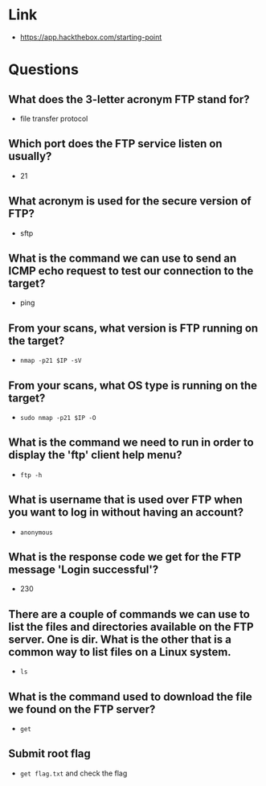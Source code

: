 # Link
- https://app.hackthebox.com/starting-point

# Questions

## What does the 3-letter acronym FTP stand for?
- file transfer protocol

## Which port does the FTP service listen on usually?
- 21

## What acronym is used for the secure version of FTP?

- sftp

## What is the command we can use to send an ICMP echo request to test our connection to the target?
- ping

## From your scans, what version is FTP running on the target?
- `nmap -p21 $IP -sV`

## From your scans, what OS type is running on the target?
- `sudo nmap -p21 $IP -O`

## What is the command we need to run in order to display the 'ftp' client help menu?
- `ftp -h`

## What is username that is used over FTP when you want to log in without having an account?
- `anonymous`

## What is the response code we get for the FTP message 'Login successful'?
- 230

## There are a couple of commands we can use to list the files and directories available on the FTP server. One is dir. What is the other that is a common way to list files on a Linux system.
- `ls`

## What is the command used to download the file we found on the FTP server?
- `get`

## Submit root flag
- `get flag.txt` and check the flag